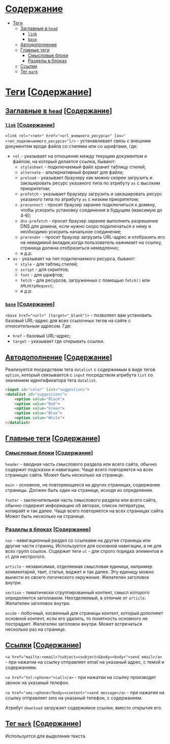 [Содержание](#Содержание)
==========

- [Теги](#Теги)
    - [Заглавные в `head`](#Заглавные-в-head)
        - [`link`](#link)
        - [`base`](#base)
    - [Автодополнение](#Автодополнение)
    - [Главные теги](#Главные-теги)
        - [Смысловые блоки](#Смысловые-блоки)
        - [Разделы в блоках](#Разделы-в-блоках)
    - [Ссылки](#Ссылки)
    - [Тег `mark`](#Тег-mark)

<a id="Теги" href="#Теги">Теги</a> [<a id="Содержание" href="#Содержание">Содержание</a>]
====

## <a id="Заглавные-в-head" href="#Заглавные-в-head">Заглавные в `head`</a> [<a id="Содержание" href="#Содержание">Содержание</a>]

### <a id="link" href="#link">`link`</a> [<a id="Содержание" href="#Содержание">Содержание</a>]

`<link rel="<тип>" href="<url_внешнего_ресурса>" [as="<тип_подключаемого_ресурса>"]/>` - устанавливает связь с внешним документом вроде файла со стилями или со шрифтами, где:
- `rel` - указывает на отношение между текущим документом и файлом, на который делается ссылка, бывают:
    - `stylesheet` - подключаемый файл хранит таблицу стилей;
    - `alternate` - альтернативный формат для файла;
    - `preload` - указывает браузеру как можно скорее загрузить и закэшировать ресурс указаного типа по атрибуту `as` с высоким приоритетом;
    - `prefetch` - указывает браузеру загрузить и закэшировать ресурс указаного типа по атрибуту `as` с низким приоритетом;
    - `preconnect` - просит браузер заранее подключиться к домену, чтобы ускорить установку соединения в будущем (максимум до 4-6);
    - `dns-prefetch` - просит браузер заранее выполнить разрешение DNS для домена, если нужно скоро подключаться к нему и необходимо ускорить начальное соединение;
    - `prerender` - просит браузер загрузить URL-адрес и отобразить его на невидимой вкладке,когда пользователь нажимает на ссылку, страница должна отобразиться немедленно;
    - и д.р.
- `as` - указывает на тип подключаемого ресурса, бывают:
    - `style` - для таблиц стилей;
    - `script` - для скриптов;
    - `font` - для шрифтов;
    - `fetch` - для ресурсов, загруженных с помощью `fetch()` или `XMLHttpRequest`;
    - и д.р.

### <a id="base" href="#base">`base`</a> [<a id="Содержание" href="#Содержание">Содержание</a>]

`<base href="<url>" [target="_blank"]>` - позволяет вам установить базовый URL-адрес для всех ссылочных тегов на сайте с относительным адресом. Где:
- `href` - базовый URL-адрес;
- `target` - указывает где открывать ссылки.

## <a id="Автодополнение" href="#Автодополнение">Автодополнение</a> [<a id="Содержание" href="#Содержание">Содержание</a>]

Реализуется посредством тега `datalist` с содержимым в виде тегов `option`, который связывается с `input` посредством атрибута `list` со значением идентификатора тега `datalist`.

```html
<input id="color" list="suggestions">
<datalist id="suggestions">
    <option value="Black">
    <option value="Red">
    <option value="Green">
    <option value="Blue">
    <option value="White">
</datalist>
```

## <a id="Главные-теги" href="#Главные-теги">Главные теги</a> [<a id="Содержание" href="#Содержание">Содержание</a>]

### <a id="Смысловые-блоки" href="#Смысловые-блоки">Смысловые блоки</a> [<a id="Содержание" href="#Содержание">Содержание</a>]

`header` - вводная часть смыслового раздела или всего сайта, обычно содержит подсказки и навигацию. Чаще всего повторяется на всех страницах сайта. Может быть несколько на странице.

`main` - основное, не повторяющееся на других страницах, содержание страницы. Должен быть один на странице, исходя из определения.

`footer` - заключительная часть смыслового раздела или всего сайта, обычно содержит информацию об авторах, список литературы, копирайт и так далее. Чаще всего повторяется на всех страницах сайта. Может быть несколько на странице.

### <a id="Разделы-в-блоках" href="#Разделы-в-блоках">Разделы в блоках</a> [<a id="Содержание" href="#Содержание">Содержание</a>]

`nav` - навигационный раздел со ссылками на другие страницы или другие части страниц. Используется для основной навигации, а не для всех групп ссылок. Содержит теги `ul` - для строго порядка элементов и `ol` для нестрогого.

`article` - независимая, отделяемая смысловая единица, например комментарий, твит, статья, виджет и так далее. Эту единицу можно вынести из своего логического окружения. Желателен заголовок внутри.

`section` - тематически сгруппированный контент, смысл которого определяется заголовком. Неотделяемый, в отличие от `article`. Желателен заголовок внутри.

`aside` - побочный, косвенный для страницы контент, который дополняет основной контент, если его удалить, то понятность основного не пострадает. Желателен заголовок внутри. Может встречаться несколько раз на странице.

## <a id="Ссылки" href="#Ссылки">Ссылки</a> [<a id="Содержание" href="#Содержание">Содержание</a>]

`<a href="mailto:<email>?subject=<subject>&body=<body>">send email</a>` - при нажатии на ссылку отправляет email на указаный адрес, с темой и содержанием.

`<a href="tel:<phone>">call</a>` - при нажатии на ссылку производит звонок на указаный телефон.

`<a href="sms:<phone>?body=<content>">send message</a>` - при нажатии на ссылку отправляет sms на указаный телефон, с содержанием.

Атрибут `download` загружает содержимое ссылки, вместо открытия его.

## <a id="Тег-mark" href="#Тег-mark">Тег `mark`</a> [<a id="Содержание" href="#Содержание">Содержание</a>]

Используется для выделения текста.